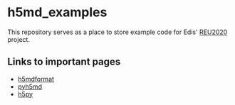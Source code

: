 # h5md_examples
This repository serves as a place to store example code for Edis' [REU2020](https://becksteinlab.physics.asu.edu/positions/130/research-experience-for-undergraduates-summer-2020) project.
## Links to important pages
- [h5mdformat](https://nongnu.org/h5md/index.html)
- [pyh5md](https://github.com/pdebuyl/pyh5md)
- [h5py](http://docs.h5py.org/en/stable/)
